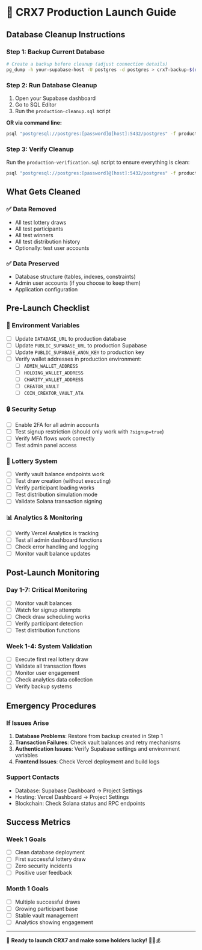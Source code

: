 # 🚀 CRX7 Production Launch Guide

## Database Cleanup Instructions

### Step 1: Backup Current Database
```bash
# Create a backup before cleanup (adjust connection details)
pg_dump -h your-supabase-host -U postgres -d postgres > crx7-backup-$(date +%Y%m%d).sql
```

### Step 2: Run Database Cleanup
1. Open your Supabase dashboard
2. Go to SQL Editor
3. Run the `production-cleanup.sql` script

**OR via command line:**
```bash
psql "postgresql://postgres:[password]@[host]:5432/postgres" -f production-cleanup.sql
```

### Step 3: Verify Cleanup
Run the `production-verification.sql` script to ensure everything is clean:
```bash
psql "postgresql://postgres:[password]@[host]:5432/postgres" -f production-verification.sql
```

## What Gets Cleaned

### ✅ Data Removed
- All test lottery draws
- All test participants 
- All test winners
- All test distribution history
- Optionally: test user accounts

### ✅ Data Preserved
- Database structure (tables, indexes, constraints)
- Admin user accounts (if you choose to keep them)
- Application configuration

## Pre-Launch Checklist

### 🔧 Environment Variables
- [ ] Update `DATABASE_URL` to production database
- [ ] Update `PUBLIC_SUPABASE_URL` to production Supabase
- [ ] Update `PUBLIC_SUPABASE_ANON_KEY` to production key
- [ ] Verify wallet addresses in production environment:
  - [ ] `ADMIN_WALLET_ADDRESS` 
  - [ ] `HOLDING_WALLET_ADDRESS`
  - [ ] `CHARITY_WALLET_ADDRESS`
  - [ ] `CREATOR_VAULT` 
  - [ ] `COIN_CREATOR_VAULT_ATA`

### 🔒 Security Setup
- [ ] Enable 2FA for all admin accounts
- [ ] Test signup restriction (should only work with `?signup=true`)
- [ ] Verify MFA flows work correctly
- [ ] Test admin panel access

### 🎰 Lottery System
- [ ] Verify vault balance endpoints work
- [ ] Test draw creation (without executing)
- [ ] Verify participant loading works
- [ ] Test distribution simulation mode
- [ ] Validate Solana transaction signing

### 📊 Analytics & Monitoring
- [ ] Verify Vercel Analytics is tracking
- [ ] Test all admin dashboard functions
- [ ] Check error handling and logging
- [ ] Monitor vault balance updates

## Post-Launch Monitoring

### Day 1-7: Critical Monitoring
- [ ] Monitor vault balances
- [ ] Watch for signup attempts
- [ ] Check draw scheduling works
- [ ] Verify participant detection
- [ ] Test distribution functions

### Week 1-4: System Validation
- [ ] Execute first real lottery draw
- [ ] Validate all transaction flows
- [ ] Monitor user engagement
- [ ] Check analytics data collection
- [ ] Verify backup systems

## Emergency Procedures

### If Issues Arise
1. **Database Problems**: Restore from backup created in Step 1
2. **Transaction Failures**: Check vault balances and retry mechanisms
3. **Authentication Issues**: Verify Supabase settings and environment variables
4. **Frontend Issues**: Check Vercel deployment and build logs

### Support Contacts
- Database: Supabase Dashboard → Project Settings
- Hosting: Vercel Dashboard → Project Settings
- Blockchain: Check Solana status and RPC endpoints

## Success Metrics

### Week 1 Goals
- [ ] Clean database deployment
- [ ] First successful lottery draw
- [ ] Zero security incidents
- [ ] Positive user feedback

### Month 1 Goals
- [ ] Multiple successful draws
- [ ] Growing participant base
- [ ] Stable vault management
- [ ] Analytics showing engagement

---

🎉 **Ready to launch CRX7 and make some holders lucky!** 🏃‍♂️💰